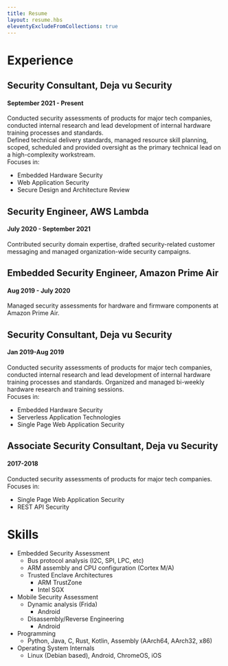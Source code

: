 ```yaml
---
title: Resume
layout: resume.hbs
eleventyExcludeFromCollections: true
---
```


# Experience
## Security Consultant, Deja vu Security
#### September 2021 - Present
Conducted security assessments of products for major tech companies, conducted internal
research and lead development of internal hardware training processes and standards.  
Defined technical delivery standards, managed resource skill planning, scoped, scheduled
and provided oversight as the primary technical lead on a high-complexity workstream.  
Focuses in:
- Embedded Hardware Security
- Web Application Security
- Secure Design and Architecture Review

## Security Engineer, AWS Lambda
#### July 2020 - September 2021
Contributed security domain expertise, drafted security-related customer messaging
and managed organization-wide security campaigns.

## Embedded Security Engineer, Amazon Prime Air
#### Aug 2019 - July 2020
Managed security assessments for hardware and firmware components at Amazon Prime Air.

## Security Consultant, Deja vu Security
#### Jan 2019-Aug 2019
Conducted security assessments of products for major tech companies, conducted internal
research and lead development of internal hardware training processes and standards.
Organized and managed bi-weekly hardware research and training sessions.  
Focuses in:
- Embedded Hardware Security
- Serverless Application Technologies
- Single Page Web Application Security

## Associate Security Consultant, Deja vu Security
#### 2017-2018
Conducted security assessments of products for major tech companies.  
Focuses in:
- Single Page Web Application Security
- REST API Security

# Skills
- Embedded Security Assessment
    - Bus protocol analysis (I2C, SPI, LPC, etc)
    - ARM assembly and CPU configuration (Cortex M/A)
    - Trusted Enclave Architectures
        - ARM TrustZone
        - Intel SGX
- Mobile Security Assessment
    - Dynamic analysis (Frida)
        - Android
    - Disassembly/Reverse Engineering
        - Android
- Programming
    - Python, Java, C, Rust, Kotlin, Assembly (AArch64, AArch32, x86)
- Operating System Internals
    - Linux (Debian based), Android, ChromeOS, iOS